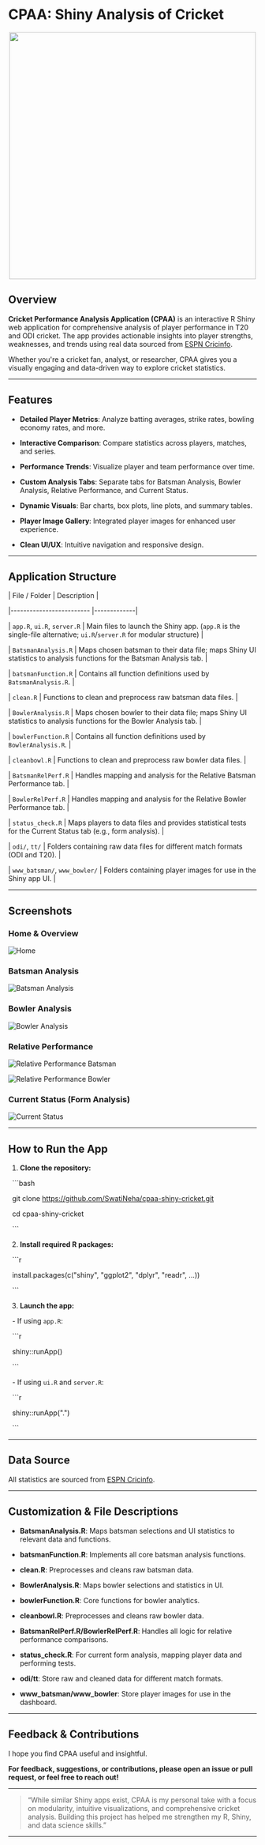 # CPAA: Shiny Analysis of Cricket


<p align="center">
  <img src="image/batballwick.avif" width="500">
</p>

## Overview



**Cricket Performance Analysis Application (CPAA)** is an interactive R Shiny web application for comprehensive analysis of player performance in T20 and ODI cricket. The app provides actionable insights into player strengths, weaknesses, and trends using real data sourced from [ESPN Cricinfo](https://www.espncricinfo.com).



Whether you're a cricket fan, analyst, or researcher, CPAA gives you a visually engaging and data-driven way to explore cricket statistics.



---



## Features



- **Detailed Player Metrics**: Analyze batting averages, strike rates, bowling economy rates, and more.

- **Interactive Comparison**: Compare statistics across players, matches, and series.

- **Performance Trends**: Visualize player and team performance over time.

- **Custom Analysis Tabs**: Separate tabs for Batsman Analysis, Bowler Analysis, Relative Performance, and Current Status.

- **Dynamic Visuals**: Bar charts, box plots, line plots, and summary tables.

- **Player Image Gallery**: Integrated player images for enhanced user experience.

- **Clean UI/UX**: Intuitive navigation and responsive design.



---



## Application Structure



| File / Folder            | Description |

|------------------------- |-------------|

| `app.R`, `ui.R`, `server.R` | Main files to launch the Shiny app. (`app.R` is the single-file alternative; `ui.R`/`server.R` for modular structure) |

| `BatsmanAnalysis.R`      | Maps chosen batsman to their data file; maps Shiny UI statistics to analysis functions for the Batsman Analysis tab. |

| `batsmanFunction.R`      | Contains all function definitions used by `BatsmanAnalysis.R`. |

| `clean.R`                | Functions to clean and preprocess raw batsman data files. |

| `BowlerAnalysis.R`       | Maps chosen bowler to their data file; maps Shiny UI statistics to analysis functions for the Bowler Analysis tab. |

| `bowlerFunction.R`       | Contains all function definitions used by `BowlerAnalysis.R`. |

| `cleanbowl.R`            | Functions to clean and preprocess raw bowler data files. |

| `BatsmanRelPerf.R`       | Handles mapping and analysis for the Relative Batsman Performance tab. |

| `BowlerRelPerf.R`        | Handles mapping and analysis for the Relative Bowler Performance tab. |

| `status_check.R`         | Maps players to data files and provides statistical tests for the Current Status tab (e.g., form analysis). |

| `odi/`, `tt/`            | Folders containing raw data files for different match formats (ODI and T20). |

| `www_batsman/`, `www_bowler/` | Folders containing player images for use in the Shiny app UI. |



---



## Screenshots



### Home & Overview

![Home](image/Home.png)



### Batsman Analysis

![Batsman Analysis](image/BatsmanAnalysis.png)



### Bowler Analysis

![Bowler Analysis](image/BowlerAnalysis.png)



### Relative Performance

![Relative Performance Batsman](image/BatsmanRelPer.png)

![Relative Performance Bowler](image/BowlerRelPer.png)



### Current Status (Form Analysis)

![Current Status](image/Form.png)



---



## How to Run the App



1. **Clone the repository:**

&nbsp;   ```bash

&nbsp;   git clone https://github.com/SwatiNeha/cpaa-shiny-cricket.git

&nbsp;   cd cpaa-shiny-cricket

&nbsp;   ```



2. **Install required R packages:**

&nbsp;   ```r

&nbsp;   install.packages(c("shiny", "ggplot2", "dplyr", "readr", ...))

&nbsp;   ```



3. **Launch the app:**

&nbsp;   - If using `app.R`:

&nbsp;       ```r

&nbsp;       shiny::runApp()

&nbsp;       ```

&nbsp;   - If using `ui.R` and `server.R`:

&nbsp;       ```r

&nbsp;       shiny::runApp(".")

&nbsp;       ```



---



## Data Source



All statistics are sourced from [ESPN Cricinfo](https://www.espncricinfo.com).



---



## Customization & File Descriptions



- **BatsmanAnalysis.R**: Maps batsman selections and UI statistics to relevant data and functions.

- **batsmanFunction.R**: Implements all core batsman analysis functions.

- **clean.R**: Preprocesses and cleans raw batsman data.

- **BowlerAnalysis.R**: Maps bowler selections and statistics in UI.

- **bowlerFunction.R**: Core functions for bowler analytics.

- **cleanbowl.R**: Preprocesses and cleans raw bowler data.

- **BatsmanRelPerf.R/BowlerRelPerf.R**: Handles all logic for relative performance comparisons.

- **status_check.R**: For current form analysis, mapping player data and performing tests.

- **odi/tt**: Store raw and cleaned data for different match formats.

- **www_batsman/www_bowler**: Store player images for use in the dashboard.



---



## Feedback & Contributions



I hope you find CPAA useful and insightful.  

**For feedback, suggestions, or contributions, please open an issue or pull request, or feel free to reach out!**



---



> “While similar Shiny apps exist, CPAA is my personal take with a focus on modularity, intuitive visualizations, and comprehensive cricket analysis. Building this project has helped me strengthen my R, Shiny, and data science skills.”



---





